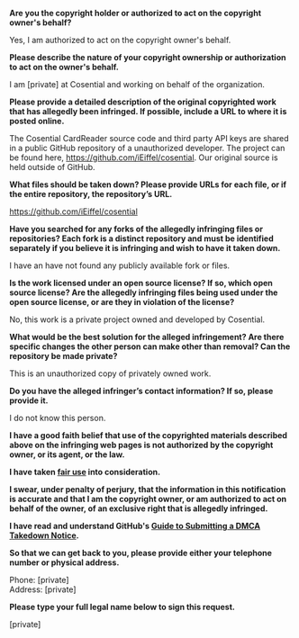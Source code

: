 **Are you the copyright holder or authorized to act on the copyright owner's behalf?**

Yes, I am authorized to act on the copyright owner's behalf.

**Please describe the nature of your copyright ownership or authorization to act on the owner's behalf.**

I am [private] at Cosential and working on behalf of the organization.

**Please provide a detailed description of the original copyrighted work that has allegedly been infringed. If possible, include a URL to where it is posted online.**

The Cosential CardReader source code and third party API keys are shared in a public GitHub repository of a unauthorized developer. The project can be found here, https://github.com/iEiffel/cosential. Our original source is held outside of GitHub.

**What files should be taken down? Please provide URLs for each file, or if the entire repository, the repository’s URL.**

https://github.com/iEiffel/cosential

**Have you searched for any forks of the allegedly infringing files or repositories? Each fork is a distinct repository and must be identified separately if you believe it is infringing and wish to have it taken down.**

I have an have not found any publicly available fork or files.

**Is the work licensed under an open source license? If so, which open source license? Are the allegedly infringing files being used under the open source license, or are they in violation of the license?**

No, this work is a private project owned and developed by Cosential.

**What would be the best solution for the alleged infringement? Are there specific changes the other person can make other than removal? Can the repository be made private?**

This is an unauthorized copy of privately owned work.

**Do you have the alleged infringer’s contact information? If so, please provide it.**

I do not know this person.

**I have a good faith belief that use of the copyrighted materials described above on the infringing web pages is not authorized by the copyright owner, or its agent, or the law.**

**I have taken <a href="https://www.lumendatabase.org/topics/22">fair use</a> into consideration.**

**I swear, under penalty of perjury, that the information in this notification is accurate and that I am the copyright owner, or am authorized to act on behalf of the owner, of an exclusive right that is allegedly infringed.**

**I have read and understand GitHub's <a href="https://help.github.com/articles/guide-to-submitting-a-dmca-takedown-notice/">Guide to Submitting a DMCA Takedown Notice</a>.**

**So that we can get back to you, please provide either your telephone number or physical address.**

Phone: [private]  
Address: [private]

**Please type your full legal name below to sign this request.**

[private]
